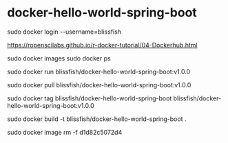 # docker-hello-world-spring-boot

sudo docker login --username=blissfish

https://ropenscilabs.github.io/r-docker-tutorial/04-Dockerhub.html

sudo docker images
sudo docker ps

sudo docker run blissfish/docker-hello-world-spring-boot:v1.0.0

sudo docker pull blissfish/docker-hello-world-spring-boot:v1.0.0

sudo docker tag blissfish/docker-hello-world-spring-boot blissfish/docker-hello-world-spring-boot:v1.0.0

sudo docker build -t blissfish/docker-hello-world-spring-boot .

sudo docker image rm -f d1d82c5072d4